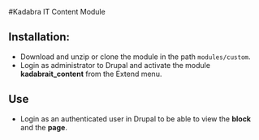 #Kadabra IT Content Module

## Installation:
* Download and unzip or clone the module in the path `modules/custom`.
* Login as administrator to Drupal and activate the module
  **kadabrait_content** from the Extend menu.

## Use
* Login as an authenticated user in Drupal to be able to view the **block** and the **page**.

